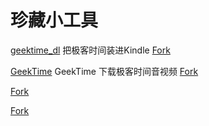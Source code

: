 # 珍藏小工具

[geektime_dl](https://github.com/jachinlin/geektime_dl.git)
把极客时间装进Kindle 
[Fork](https://github.com/Dr91/geektime_dl)

[GeekTime](https://github.com/iOSDevLog/GeekTime.git)
GeekTime 下载极客时间音视频
[Fork](https://github.com/Dr91/GeekTime)

[]()

[Fork]()

[]()

[Fork]()

[]()



